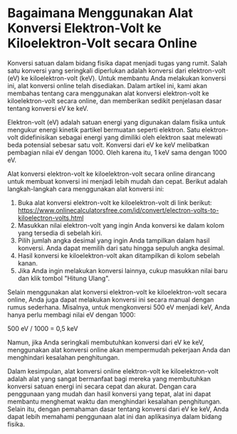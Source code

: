 Bagaimana Menggunakan Alat Konversi Elektron-Volt ke Kiloelektron-Volt secara Online
====================================================================================

Konversi satuan dalam bidang fisika dapat menjadi tugas yang rumit. Salah satu konversi yang seringkali diperlukan adalah konversi dari elektron-volt (eV) ke kiloelektron-volt (keV). Untuk membantu Anda melakukan konversi ini, alat konversi online telah disediakan. Dalam artikel ini, kami akan membahas tentang cara menggunakan alat konversi elektron-volt ke kiloelektron-volt secara online, dan memberikan sedikit penjelasan dasar tentang konversi eV ke keV.

Elektron-volt (eV) adalah satuan energi yang digunakan dalam fisika untuk mengukur energi kinetik partikel bermuatan seperti elektron. Satu elektron-volt didefinisikan sebagai energi yang dimiliki oleh elektron saat melewati beda potensial sebesar satu volt. Konversi dari eV ke keV melibatkan pembagian nilai eV dengan 1000. Oleh karena itu, 1 keV sama dengan 1000 eV.

Alat konversi elektron-volt ke kiloelektron-volt secara online dirancang untuk membuat konversi ini menjadi lebih mudah dan cepat. Berikut adalah langkah-langkah cara menggunakan alat konversi ini:

1. Buka alat konversi elektron-volt ke kiloelektron-volt di link berikut: <https://www.onlinecalculatorsfree.com/id/convert/electron-volts-to-kiloelectron-volts.html>
2. Masukkan nilai elektron-volt yang ingin Anda konversi ke dalam kolom yang tersedia di sebelah kiri.
3. Pilih jumlah angka desimal yang ingin Anda tampilkan dalam hasil konversi. Anda dapat memilih dari satu hingga sepuluh angka desimal.
4. Hasil konversi ke kiloelektron-volt akan ditampilkan di kolom sebelah kanan.
5. Jika Anda ingin melakukan konversi lainnya, cukup masukkan nilai baru dan klik tombol "Hitung Ulang".

Selain menggunakan alat konversi elektron-volt ke kiloelektron-volt secara online, Anda juga dapat melakukan konversi ini secara manual dengan rumus sederhana. Misalnya, untuk mengkonversi 500 eV menjadi keV, Anda hanya perlu membagi nilai eV dengan 1000:

500 eV / 1000 = 0,5 keV

Namun, jika Anda seringkali membutuhkan konversi dari eV ke keV, menggunakan alat konversi online akan mempermudah pekerjaan Anda dan menghindari kesalahan penghitungan.

Dalam kesimpulan, alat konversi online elektron-volt ke kiloelektron-volt adalah alat yang sangat bermanfaat bagi mereka yang membutuhkan konversi satuan energi ini secara cepat dan akurat. Dengan cara penggunaan yang mudah dan hasil konversi yang tepat, alat ini dapat membantu menghemat waktu dan menghindari kesalahan penghitungan. Selain itu, dengan pemahaman dasar tentang konversi dari eV ke keV, Anda dapat lebih memahami penggunaan alat ini dan aplikasinya dalam bidang fisika.